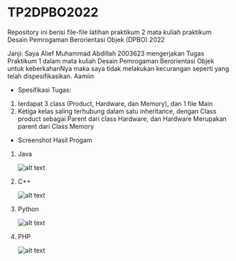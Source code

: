# TP2DPBO2022

Repository ini berisi file-file latihan praktikum 2 mata kuliah praktikum Desain Pemrogaman Berorientasi Objek (DPBO) 2022

Janji: Saya Alief Muhammad Abdillah 2003623 mengerjakan Tugas Praktikum 1 dalam mata kuliah Desain Pemrogaman Berorientasi Objek untuk keberkahanNya maka saya tidak melakukan kecurangan seperti yang telah dispesifikasikan. Aamiin

- Spesifikasi Tugas:
 1. terdapat 3 class (Product, Hardware, dan Memory), dan 1 file Main
 2. Ketiga kelas saling terhubung dalam satu inheritance, dengan Class product sebagai Parent dari class Hardware, 
    dan Hardware Merupakan parent dari Class Memory

- Screenshot Hasil Progam
 1. Java
    
    ![alt text](https://github.com/aliefabdillah/TP2DPBO2022/blob/main/screenshot2/latihan2_1_java.png)
    
 2. C++
 
    ![alt text](https://github.com/aliefabdillah/TP2DPBO2022/blob/main/screenshot2/latihan2_2_cpp.png)
    
 3. Python
    
    ![alt text](https://github.com/aliefabdillah/TP2DPBO2022/blob/main/screenshot2/latihan2_2_python.png)
 
 4. PHP 
    
    ![alt text](https://github.com/aliefabdillah/TP2DPBO2022/blob/main/screenshot2/latihan2_2_php.png)
